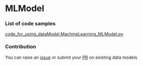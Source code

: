 # MLModel

### List of code samples 

<!-- 50-List of code -->

<!-- [code entry](link) -->
[code_for_using_dataModel.MachineLearning_MLModel.py](https://github.com/smart-data-models/dataModel.MachineLearning/blob/master/MLModel/code/code_for_using_dataModel.MachineLearning_MLModel.py)


<!-- /50-List of code -->

### Contribution
You can raise an [issue](https://github.com/smart-data-models/dataModel.MachineLearning/issues) or submit your [PR](https://github.com/smart-data-models/dataModel.MachineLearning/pulls) on existing data models
